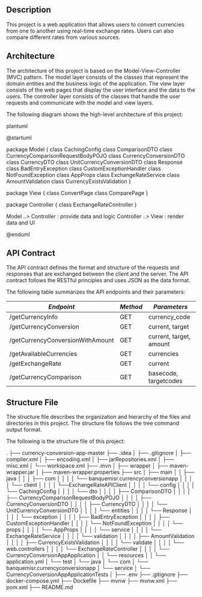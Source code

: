 ## Description

This project is a web application that allows users to convert currencies from one to another 
using real-time exchange rates. Users can also compare different rates from various sources.


## Architecture

The architecture of this project is based on the Model-View-Controller (MVC) pattern. 
The model layer consists of the classes that represent the domain entities and the business 
logic of the application. The view layer consists of the web pages that display the user 
interface and the data to the users. The controller layer consists of the classes that handle 
the user requests and communicate with the model and view layers.

The following diagram shows the high-level architecture of this project:

plantuml

@startuml

package Model {
class CachingConfig
class ComparisonDTO
class CurrencyComparisonRequestBodyPOJO
class CurrencyConversionDTO
class CurrencyDTO
class UnitCurrencyConversionDTO
class Response
class BadEntryException
class CustomExceptionHandler
class NotFoundException
class AppProps
class ExchangeRateService
class AmountValidation
class CurrencyExistsValidation
}

package View {
class ConvertPage
class ComparePage
}

package Controller {
class ExchangeRateController
}

Model ..> Controller : provide data and logic
Controller ..> View : render data and UI

@enduml


## API Contract

The API contract defines the format and structure of the requests and responses that 
are exchanged between the client and the server. The API contract follows the RESTful 
principles and uses JSON as the data format.

The following table summarizes the API endpoints and their parameters:

| *Endpoint*                       | *Method* | *Parameters*             |
|----------------------------------|----------|--------------------------|
| /getCurrencyInfo                 | GET      | currency_code            |
| /getCurrencyConversion           | GET      | current, target          |
| /getCurrencyConversionWithAmount | GET      | current, target, amount  |
| /getAvailableCurrencies          | GET      | currencies               |
| /getExchangeRate                 | GET      | current                  |
| /getCurrencyComparison           | GET      | basecode, targetcodes    |



## Structure File

The structure file describes the organization and hierarchy of the files and directories in this project. The structure file follows the tree command output format.

The following is the structure file of this project:


.
├── currency-conversion-app-master
     ├── .idea
     │   ├── .gitignore
     │   ├── compiler.xml
     │   ├── encoding.xml
     │   ├── jarRepositories.xml
     │   ├── misc.xml
     │   └── workspace.xml
     ├── .mvn
     │   ├── wrapper
     │       ├── maven-wrapper.jar
     │       ├── maven-wrapper.properties
     ├── src
     │   ├── main
     │   │   ├── java
     │   │   │   ├── com
     │   │   │   │   └── banquemisr.currencyconversionapp
     │   │   │   │       └── client
     │   │   │   │           └──ExchangeRateAPIClient
     │   │   │   │       └── config
     │   │   │   │           └── CachingConfig
     │   │   │   │       └── dto
     │   │   │   │           ├── ComparisonDTO
     │   │   │   │           ├── CurrencyComparisonRequestBodyPOJO
     │   │   │   │           ├── CurrencyConversionDTO
     │   │   │   │           ├── CurrencyDTO
     │   │   │   │           └── UnitCurrencyConversionDTO
     │   │   │   │       └── entities
     │   │   │   │           └── Response
     │   │   │   │       └── exception
     │   │   │   │           ├── BadEntryException
     │   │   │   │           ├── CustomExceptionHandler
     │   │   │   │           └── NotFoundException
     │   │   │   │       └── props
     │   │   │   │           └── AppProps
     │   │   │   │       └── service
     │   │   │   │           └── ExchangeRateService
     │   │   │   │       └── validation
     │   │   │   │           ├── AmountValidation
     │   │   │   │           ├── CurrencyExistsValidation
     │   │   │   │           └── validate
     │   │   │   │       └── web.controllers
     │   │   │   │           └── ExchangeRateController
     │   │   │   │       └── CurrencyConversionAppApplication
     │   │   └── resources
     │   │       └── application.yml
     │   └── test
     │       └── java
     │           └── com
     │               └── banquemisr.currencyconversionapp
     │                   └── service
     │                       └── CurrencyConversionAppApplicationTests
     │
     ├── .env
     ├── .gitignore
     ├── docker-compose.yml
     ├── Dockefile
     ├── mvnw
     ├── mvnw.xml
     ├── pom.xml
     ├── README.md
